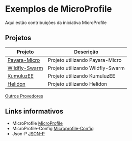 # Exemplos de MicroProfile
Aqui estão contribuições da iniciativa MicroProfile

## Projetos

Projeto         | Descrição
--------------- | -------------
[Payara-Micro](https://github.com/SouJava-Rio/soujava-rio-labs/tree/master/microprofile/payara-micro) | Projeto utilizando Payara-Micro
[Wildfly-Swarm](https://github.com/SouJava-Rio/soujava-rio-labs/tree/master/microprofile/wildfly-swarm) | Projeto utilizando Wildfly-Swarm
[KumuluzEE](https://github.com/SouJava-Rio/soujava-rio-labs/tree/master/microprofile/KumuluzEE) | Projeto utilizando KumuluzEE
[Helidon](https://github.com/SouJava-Rio/soujava-rio-labs/tree/master/microprofile/helidon) | Projeto utilizando Helidon
[Outros Provedores]()


## Links informativos

* MicroProfile [MicroProfile](https://microprofile.io/)
* MicroProfile-Config [Microprofile-Config](https://microprofile.io/project/eclipse/microprofile-config)
* Json-P [JSON-P](https://javaee.github.io/jsonp/)
